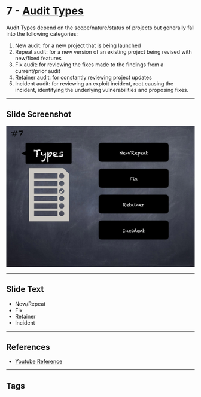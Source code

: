 
# 7 - [Audit Types](./Audit%20Types.md)

Audit Types depend on the scope/nature/status of projects but generally fall into the following categories:
1. New audit: for a new project that is being launched
2. Repeat audit: for a new version of an existing project being revised with new/fixed features
3. Fix audit: for reviewing the fixes made to the findings from a current/prior audit
4. Retainer audit: for constantly reviewing project updates
5. Incident audit: for reviewing an exploit incident, root causing the incident, identifying the underlying vulnerabilities and proposing fixes.
___
## Slide Screenshot
![007.png](../../images/6.%20Audit%20Techniques%20and%20Tools%20101/007.png)
___
## Slide Text
- New/Repeat
- Fix
- Retainer
- Incident
___
## References
- [Youtube Reference](https://youtu.be/M0C7z3TE5Go?t=449)
___
## Tags
